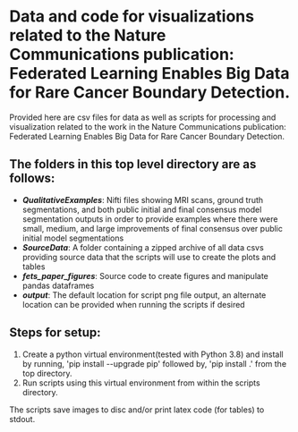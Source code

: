 # Data and code for visualizations related to the Nature Communications publication: Federated Learning Enables Big Data for Rare Cancer Boundary Detection.

Provided here are csv files for data as well as scripts for processing and visualization related to the work in the Nature Communications publication: Federated Learning Enables Big Data for Rare Cancer Boundary Detection.

## The folders in this top level directory are as follows:
- ***QualitativeExamples***: Nifti files showing MRI scans, ground truth segmentations, and both public initial and final consensus model segmentation outputs in order to provide examples where there were small, medium, and large improvements of final consensus over public initial model segmentations
- ***SourceData***: A folder containing a zipped archive of all data csvs providing source data that the scripts will use to create the plots and tables
- ***fets_paper_figures***: Source code to create figures and manipulate pandas dataframes
- ***output***: The default location for script png file output, an alternate location can be provided when running the scripts if desired

## Steps for setup:
1. Create a python virtual environment(tested with Python 3.8) and install by running, 'pip install --upgrade pip' followed by, 'pip install .' from the top directory.
2. Run scripts using this virtual environment from within the scripts directory.

The scripts save images to disc and/or print latex code (for tables) to stdout.
